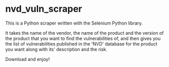 # nvd_vuln_scraper

This is a Python scraper written with the Selenium Python library.

It takes the name of the vendor, the name of the product and the version of the product that you want to find the vulnerabilities of, 
and then gives you the list of vulnerabilities published in the 'NVD' database for the product you want along with its' description and the risk.

Download and enjoy!
